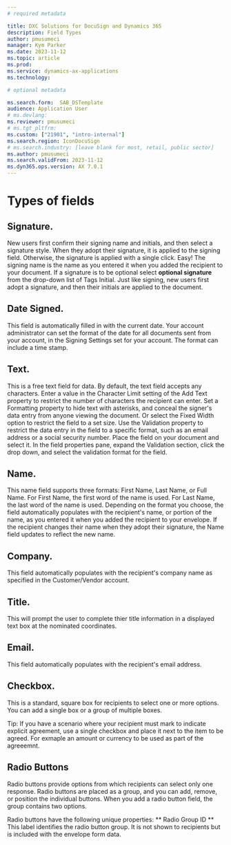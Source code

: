 ```yaml
---
# required metadata

title: DXC Solutions for DocuSign and Dynamics 365
description: Field Types
author: pmusumeci
manager: Kym Parker
ms.date: 2023-11-12
ms.topic: article
ms.prod: 
ms.service: dynamics-ax-applications
ms.technology: 

# optional metadata

ms.search.form:  SAB_DSTemplate
audience: Application User
# ms.devlang: 
ms.reviewer: pmusumeci
# ms.tgt_pltfrm: 
ms.custom: ["21901", "intro-internal"]
ms.search.region: IconDocuSign 
# ms.search.industry: [leave blank for most, retail, public sector]
ms.author: pmusumeci
ms.search.validFrom: 2023-11-12
ms.dyn365.ops.version: AX 7.0.1
---
```


# Types of fields

## Signature. 
New users first confirm their signing name and initials, and then select a signature style. When they adopt their signature, it is applied to the signing field. Otherwise, the signature is applied with a single click. Easy! The signing name is the name as you entered it when you added the recipient to your document. If a signature is to be optional select **optional signature** from the drop-down list of Tags
Initial. Just like signing, new users first adopt a signature, and then their initials are applied to the document.

## Date Signed. 
This field is automatically filled in with the current date. Your account administrator can set the format of the date for all documents sent from your account, in the Signing Settings set for your account. The format can include a time stamp.

## Text. 
This is a free text field for data. By default, the text field accepts any characters. Enter a value in the Character Limit setting of the Add Text property to restrict the number of characters the recipient can enter. Set a Formatting property to hide text with asterisks, and conceal the signer's data entry from anyone viewing the document. Or select the Fixed Width option to restrict the field to a set size. Use the Validation property to restrict the data entry in the field to a specific format, such as an email address or a social security number. Place the field on your document and select it. In the field properties pane, expand the Validation section, click the drop down, and select the validation format for the field.

## Name. 
This name field supports three formats: First Name, Last Name, or Full Name. For First Name, the first word of the name is used. For Last Name, the last word of the name is used.
Depending on the format you choose, the field automatically populates with the recipient's name, or portion of the name, as you entered it when you added the recipient to your envelope. If the recipient changes their name when they adopt their signature, the Name field updates to reflect the new name.

## Company. 
This field automatically populates with the recipient's company name as specified in the Customer/Vendor account. 

## Title. 
This will prompt the user to complete thier title information in a displayed text box at the nominated coordinates.

## Email. 
This field automatically populates with the recipient's email address.

## Checkbox. 
This is a standard, square box for recipients to select one or more options. You can add a single box or a group of multiple boxes. 

Tip: If you have a scenario where your recipient must mark to indicate explicit agreement, use a single checkbox and place it next to the item to be agreed. For exmaple an amount or currency to be used as part of the agreeemnt.

## Radio Buttons ##
Radio buttons provide options from which recipients can select only one response. Radio buttons are placed as a group, and you can add, remove, or position the individual buttons.
When you add a radio button field, the group contains two options. 

Radio buttons have the following unique properties:
** Radio Group ID ** This label identifies the radio button group. It is not shown to recipients but is included with the envelope form data.
